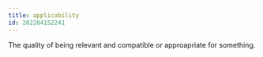 ```yaml
---
title: applicability
id: 202204152241
---
```


The quality of being relevant and compatible or approapriate for something.
